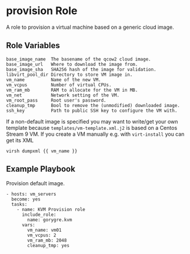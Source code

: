 # provision Role

A role to provision a virtual machine based on a generic cloud image.

## Role Variables

```
base_image_name  The basename of the qcow2 cloud image.
base_image_url   Where to download the image from.
base_image_sha   SHA256 hash of the image for validation.
libvirt_pool_dir Directory to store VM image in.
vm_name          Name of the new VM.
vm_vcpus         Number of virtual CPUs.
vm_ram_mb        RAM to allocate for the VM in MB.
vm_net           Network setting of the VM.
vm_root_pass     Root user's password.
cleanup_tmp      Bool to remove the (unmodified) downloaded image.
ssh_key          Path to public SSH key to configure the VM with.
```

If a non-default image is specified you may want to write/get your own template because `templates/vm-template.xml.j2` is based on a Centos Stream 9 VM.
If you create a VM manually e.g. with `virt-install` you can get its XML
```
virsh dumpxml {{ vm_name }}
```

## Example Playbook

Provision default image.

```
- hosts: vm_servers
  become: yes
  tasks:
    - name: KVM Provision role
      include_role:
        name: gorygre.kvm
      vars:
        vm_name: vm01
        vm_vcpus: 2
        vm_ram_mb: 2048
        cleanup_tmp: yes
```
